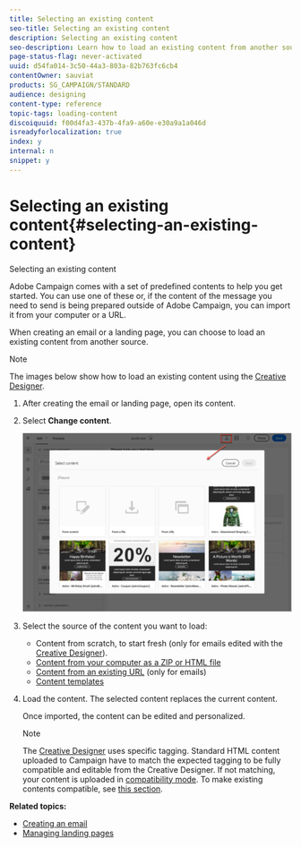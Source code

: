 ```yaml
---
title: Selecting an existing content
seo-title: Selecting an existing content
description: Selecting an existing content
seo-description: Learn how to load an existing content from another source when creating an email or a landing page.
page-status-flag: never-activated
uuid: d54fa014-3c50-44a3-803a-82b763fc6cb4
contentOwner: sauviat
products: SG_CAMPAIGN/STANDARD
audience: designing
content-type: reference
topic-tags: loading-content
discoiquuid: f00d4fa3-437b-4fa9-a60e-e30a9a1a046d
isreadyforlocalization: true
index: y
internal: n
snippet: y
---
```


# Selecting an existing content{#selecting-an-existing-content}

Selecting an existing content

Adobe Campaign comes with a set of predefined contents to help you get started. You can use one of these or, if the content of the message you need to send is being prepared outside of Adobe Campaign, you can import it from your computer or a URL.

When creating an email or a landing page, you can choose to load an existing content from another source.

>[!NOTE]
>
>The images below show how to load an existing content using the [Creative Designer](../../designing/using/about-email-content-design.md#using-the-creative-designer).

1. After creating the email or landing page, open its content.
1. Select **Change content**.

   ![](assets/des_loading_1.png)

1. Select the source of the content you want to load:

    * Content from scratch, to start fresh (only for emails edited with the [Creative Designer](../../designing/using/about-email-content-design.md#using-the-creative-designer)).
    * [Content from your computer as a ZIP or HTML file](../../designing/using/importing-content-from-a-file.md)
    * [Content from an existing URL](../../designing/using/importing-content-from-a-url.md) (only for emails)
    * [Content templates](../../start/using/about-templates.md#content-templates)

1. Load the content. The selected content replaces the current content.

   Once imported, the content can be edited and personalized.

   >[!NOTE]
   >
   >The [Creative Designer](../../designing/using/about-email-content-design.md#using-the-creative-designer) uses specific tagging. Standard HTML content uploaded to Campaign have to match the expected tagging to be fully compatible and editable from the Creative Designer. If not matching, your content is uploaded in [compatibility mode](../../designing/using/about-email-content-design.md#about-the-creative-designer-compatibility-mode). To make existing contents compatible, see [this section](../../designing/using/editing-existing-contents-with-the-creative-designer.md).

**Related topics:**

* [Creating an email](../../channels/using/creating-an-email.md)
* [Managing landing pages](../../channels/using/about-landing-pages.md)

